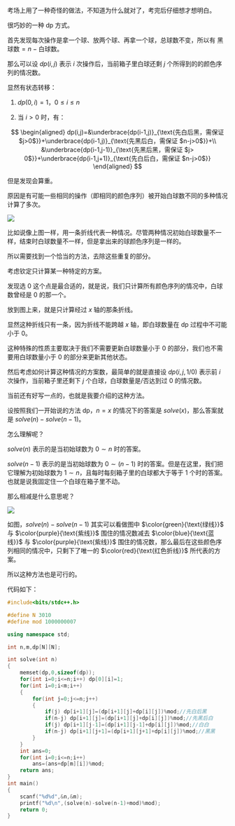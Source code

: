 考场上用了一种奇怪的做法，不知道为什么就对了，考完后仔细想才想明白。

很巧妙的一种 dp 方式。

首先发现每次操作是拿一个球、放两个球、再拿一个球，总球数不变，所以有 $\text{黑球数}=n-\text{白球数}$。

那么可以设 $dp(i,j)$ 表示 $i$ 次操作后，当前箱子里白球还剩 $j$ 个所得到的的颜色序列的情况数。

显然有状态转移：

1. $dp(0,i)=1$，$0\leq i\leq n$

2. 当 $i>0$ 时，有：

$$
\begin{aligned}
dp(i,j)=&\underbrace{dp(i-1,j)}_{\text{先白后黑，需保证$j>0$}}+\underbrace{dp(i-1,j)}_{\text{先黑后白，需保证 $n-j>0$}}+\\
&\underbrace{dp(i-1,j-1)}_{\text{先黑后黑，需保证 $j> 0$}}+\underbrace{dp(i-1,j+1)}_{\text{先白后白，需保证 $n-j>0$}}
\end{aligned}
$$

但是发现会算重。

原因是有可能一些相同的操作（即相同的颜色序列）被开始白球数不同的多种情况计算了多次。

![](https://cdn.luogu.com.cn/upload/image_hosting/uapjhjd0.png)

比如说像上图一样，用一条折线代表一种情况。尽管两种情况初始白球数量不一样，结束时白球数量不一样，但是拿出来的球颜色序列是一样的。

所以需要找到一个恰当的方法，去除这些重复的部分。

考虑钦定只计算某一种特定的方案。

发现选 $0$ 这个点是最合适的，就是说，我们只计算所有颜色序列的情况中，白球数曾经是 $0$ 的那一个。

放到图上来，就是只计算经过 $x$ 轴的那条折线。

显然这种折线只有一条，因为折线不能跨越 $x$ 轴，即白球数量在 dp 过程中不可能小于 $0$。

这种特殊的性质主要取决于我们不需要更新白球数量小于 $0$ 的部分，我们也不需要用白球数量小于 $0$ 的部分来更新其他状态。

然后考虑如何计算这种情况的方案数，最简单的就是直接设 $dp(i,j,1/0)$ 表示前 $i$ 次操作，当前箱子里还剩下 $j$ 个白球，白球数量是/否达到过 $0$ 的情况数。

当前还有好写一点的，也就是我要介绍的这种方法。

设按照我们一开始说的方法 dp，$n=x$ 的情况下的答案是 $solve(x)$，那么答案就是 $solve(n)-solve(n-1)$。

怎么理解呢？

$solve(n)$ 表示的是当初始球数为 $0\sim n$ 时的答案。

$solve(n-1)$ 表示的是当初始球数为 $0\sim (n-1)$ 时的答案。但是在这里，我们把它理解为初始球数为 $1\sim n$，且每时每刻箱子里的白球都大于等于 $1$ 个时的答案。也就是说我固定住一个白球在箱子里不动。

那么相减是什么意思呢？

![](https://cdn.luogu.com.cn/upload/image_hosting/d4s6app3.png)

如图，$solve(n)-solve(n-1)$ 其实可以看做图中 $\color{green}{\text{绿线}}$ 与 $\color{purple}{\text{紫线}}$ 围住的情况数减去 $\color{blue}{\text{蓝线}}$ 与 $\color{purple}{\text{紫线}}$ 围住的情况数，那么最后在这些颜色序列相同的情况中，只剩下了唯一的 $\color{red}{\text{红色折线}}$ 所代表的方案。

所以这种方法也是可行的。

代码如下：

```cpp
#include<bits/stdc++.h>

#define N 3010
#define mod 1000000007 

using namespace std;

int n,m,dp[N][N];

int solve(int n)
{
	memset(dp,0,sizeof(dp));
	for(int i=0;i<=n;i++) dp[0][i]=1;
	for(int i=0;i<m;i++)
	{
		for(int j=0;j<=n;j++)
		{
			if(j) dp[i+1][j]=(dp[i+1][j]+dp[i][j])%mod;//先白后黑 
			if(n-j) dp[i+1][j]=(dp[i+1][j]+dp[i][j])%mod;//先黑后白 
			if(j) dp[i+1][j-1]=(dp[i+1][j-1]+dp[i][j])%mod;//白白 
			if(n-j) dp[i+1][j+1]=(dp[i+1][j+1]+dp[i][j])%mod;//黑黑
		}
	}
	int ans=0;
	for(int i=0;i<=n;i++)
		ans=(ans+dp[m][i])%mod;
	return ans;
}
int main()
{
	scanf("%d%d",&n,&m);
	printf("%d\n",(solve(n)-solve(n-1)+mod)%mod);
	return 0;
}
```